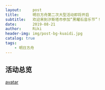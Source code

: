 ```yaml
---
layout:     post
title:      明日方舟第二次大型活动即将开启
subtitle:   欢迎来到汐斯塔市参加“黑曜石音乐节”！
date:       2019-08-21
author:     Riki
header-img: img/post-bg-kuaidi.jpg
catalog: true
tags:
    - 明日方舟
---
```


## 活动总览  
[avatar](https://wx1.sinaimg.cn/mw690/006QZngZgy1g5tialg3cwj31150kwwko.jpg)
	
